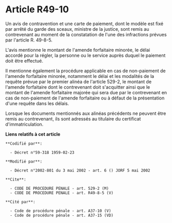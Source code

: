 # Article R49-10

Un avis de contravention et une carte de paiement, dont le modèle est fixé par arrêté du garde des sceaux, ministre de la
justice, sont remis au contrevenant au moment de la constatation de l'une des infractions prévues par l'article R. 49-8-5.

L'avis mentionne le montant de l'amende forfaitaire minorée, le délai accordé pour la régler, la personne ou le service
auprès duquel le paiement doit être effectué.

Il mentionne également la procédure applicable en cas de non-paiement de l'amende forfaitaire minorée, notamment le délai et
les modalités de la requête prévue par le premier alinéa de l'article 529-2, le montant de l'amende forfaitaire dont le
contrevenant doit s'acquitter ainsi que le montant de l'amende forfaitaire majorée qui sera due par le contrevenant en cas de
non-paiement de l'amende forfaitaire ou à défaut de la présentation d'une requête dans les délais.

Lorsque les documents mentionnés aux alinéas précédents ne peuvent être remis au contrevenant, ils sont adressés au titulaire
du certificat d'immatriculation.

**Liens relatifs à cet article**

	**Codifié par**:

	  - Décret n°59-318 1959-02-23

	**Modifié par**:

	  - Décret n°2002-801 du 3 mai 2002 - art. 6 () JORF 5 mai 2002

	**Cite**:

	  - CODE DE PROCEDURE PENALE - art. 529-2 (M)
	  - CODE DE PROCEDURE PENALE - art. R49-8-5 (V)

	**Cité par**:

	  - Code de procédure pénale - art. A37-10 (V)
	  - Code de procédure pénale - art. A37-15 (VD)

